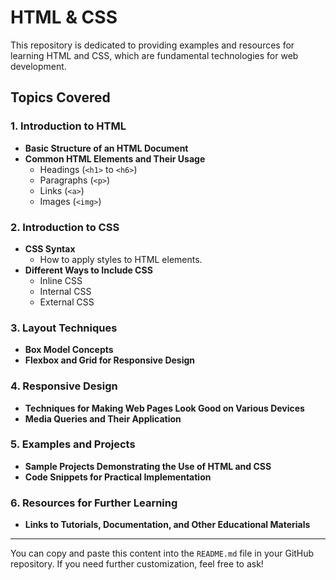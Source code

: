 # HTML & CSS 

This repository is dedicated to providing examples and resources for learning HTML and CSS, which are fundamental technologies for web development.

## Topics Covered

### 1. Introduction to HTML
- **Basic Structure of an HTML Document**
- **Common HTML Elements and Their Usage**  
  - Headings (`<h1>` to `<h6>`)
  - Paragraphs (`<p>`)
  - Links (`<a>`)
  - Images (`<img>`)

### 2. Introduction to CSS
- **CSS Syntax**  
  - How to apply styles to HTML elements.
- **Different Ways to Include CSS**  
  - Inline CSS
  - Internal CSS
  - External CSS

### 3. Layout Techniques
- **Box Model Concepts**
- **Flexbox and Grid for Responsive Design**

### 4. Responsive Design
- **Techniques for Making Web Pages Look Good on Various Devices**
- **Media Queries and Their Application**

### 5. Examples and Projects
- **Sample Projects Demonstrating the Use of HTML and CSS**
- **Code Snippets for Practical Implementation**

### 6. Resources for Further Learning
- **Links to Tutorials, Documentation, and Other Educational Materials**

---

You can copy and paste this content into the `README.md` file in your GitHub repository. If you need further customization, feel free to ask!
